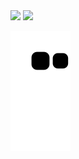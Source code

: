 <img height="180em" src="https://github-readme-stats.vercel.app/api?username=anaviX&show_icons=true&theme=nightowl&include_all_commits=true&count_private=true"/>
<img height="180em" src="https://github-readme-stats.vercel.app/api/top-langs/?username=anaviX&layout=compact&langs_count=7&theme=nightowl"/>
</div>

![snake gif](https://github.com/anaviX/anaviX/blob/output/github-contribution-grid-snake.svg)

